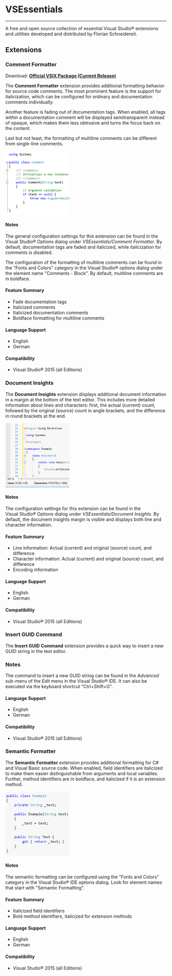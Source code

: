 # VSEssentials #
----------------
A free and open source collection of essential Visual&nbsp;Studio&reg; extensions and utilities developed and distributed by Florian Schneidereit.

## Extensions ##
### Comment Formatter ###
Download: **[Official VSIX Package (Current Release)](https://visualstudiogallery.msdn.microsoft.com/66521234-bd62-4e52-95a4-2ddbb225d081 "CommentFormatter.vsix")**

The **Comment Formatter** extension provides additional formatting behavior for source code comments. The most prominent feature is the support for italicization, which can be configured for ordinary and documentation comments individually.

Another feature is fading out of documentation tags. When enabled, all tags within a documentation comment will be displayed semitransparent instead of opaque, which makes them less obtrusive and turns the focus back on the content.

Last but not least, the formatting of multiline comments can be different from single-line comments.

![Comment Formatter Screenshot](./src/Extensions/CommentFormatter/Resources/PreviewImage.png)

#### Notes ####
The general configuration settings for this extension can be found in the Visual&nbsp;Studio&reg; Options dialog under *VSEssentials/Comment Formatter*. By default, documentation tags are faded and italicized, while italicization for comments is disabled.

The configuration of the formatting of multiline comments can be found in the "Fonts and Colors" category in the Visual&nbsp;Studio&reg; options dialog under the element name "Comments - Block". By default, multiline comments are in boldface.

#### Feature Summary ####
- Fade documentation tags
- Italicized comments
- Italicized documentation comments
- Boldface formatting for multiline comments

#### Language Support ####
- English
- German

#### Compatibility ####
- Visual&nbsp;Studio&reg; 2015 (all Editions)

### Document Insights ###
The **Document Insights** extension displays additional document information in a margin at the bottom of the text editor. This includes more detailed information about lines and characters: first, the actual (current) count, followed by the original (source) count in angle brackets, and the difference in round brackets at the end.

![Comment Formatter Screenshot](./src/Extensions/DocumentInsights/Resources/PreviewImage.png)

#### Notes ####
The configuration settings for this extension can be found in the Visual&nbsp;Studio&reg; Options dialog under *VSEssentials/Document Insights*. By default, the document insights margin is visible and displays both line and character information.

#### Feature Summary ####
- Line information: Actual (current) and original (source) count, and difference
- Character information: Actual (current) and original (source) count, and difference
- Encoding information

#### Language Support ####
- English
- German

#### Compatibility ####
- Visual&nbsp;Studio&reg; 2015 (all Editions)

### Insert GUID Command ###
The **Insert GUID Command** extension provides a quick way to insert a new GUID string in the text editor.

### Notes ###
The command to insert a new GUID string can be found in the *Advanced* sub-menu of the *Edit* menu in the Visual&nbsp;Studio&reg; IDE. It can also be executed via the keyboard shortcut "Ctrl+Shift+G".

#### Language Support ####
- English
- German

#### Compatibility ####
- Visual&nbsp;Studio&reg; 2015 (all Editions)

### Semantic Formatter ###
The **Semantic Formatter** extension provides additional formatting for C# and Visual Basic source code. When enabled, field identifiers are italicized to make them easier distinguishable from arguments and local variables. Further, method identifiers are in boldface, and italicized if it is an extension method.

![Comment Formatter Screenshot](./src/Extensions/SemanticFormatter/Resources/PreviewImage.png)

#### Notes ####
The semantic formatting can be configured using the "Fonts and Colors" category in the Visual&nbsp;Studio&reg; IDE options dialog. Look for element names that start with "Semantic Formatting".

#### Feature Summary ####
- Italicized field identifiers
- Bold method identifiers, italicized for extension methods

#### Language Support ####
- English
- German

#### Compatibility ####
- Visual&nbsp;Studio&reg; 2015 (all Editions)
